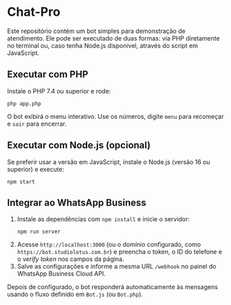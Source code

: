 # Chat-Pro

Este repositório contém um bot simples para demonstração de atendimento.
Ele pode ser executado de duas formas: via PHP diretamente no terminal ou,
caso tenha Node.js disponível, através do script em JavaScript.

## Executar com PHP
Instale o PHP 7.4 ou superior e rode:

```
php app.php
```

O bot exibirá o menu interativo. Use os números, digite `menu` para
recomeçar e `sair` para encerrar.

## Executar com Node.js (opcional)
Se preferir usar a versão em JavaScript, instale o Node.js (versão 16 ou
superior) e execute:

```
npm start
```

## Integrar ao WhatsApp Business
1. Instale as dependências com `npm install` e inicie o servidor:
   ```
   npm run server
   ```
2. Acesse `http://localhost:3000` (ou o domínio configurado, como
   `https://bot.studiolotus.com.br`) e preencha o token, o ID do telefone e o
   *verify token* nos campos da página.
3. Salve as configurações e informe a mesma URL `/webhook` no painel do
   WhatsApp Business Cloud API.

Depois de configurado, o bot responderá automaticamente às mensagens usando o
fluxo definido em `Bot.js` (ou `Bot.php`).
